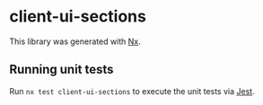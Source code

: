 # client-ui-sections

This library was generated with [Nx](https://nx.dev).

## Running unit tests

Run `nx test client-ui-sections` to execute the unit tests via [Jest](https://jestjs.io).
